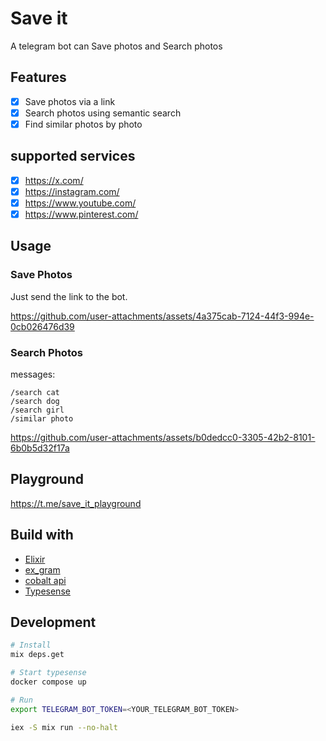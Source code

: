 # Save it

A telegram bot can Save photos and Search photos

## Features

- [x] Save photos via a link
- [x] Search photos using semantic search
- [x] Find similar photos by photo

## supported services

- [x] https://x.com/
- [x] https://instagram.com/
- [x] https://www.youtube.com/
- [x] https://www.pinterest.com/

## Usage

### Save Photos

Just send the link to the bot.

https://github.com/user-attachments/assets/4a375cab-7124-44f3-994e-0cb026476d39

### Search Photos

messages:

```
/search cat
/search dog
/search girl
/similar photo
```

https://github.com/user-attachments/assets/b0dedcc0-3305-42b2-8101-6b0b5d32f17a

## Playground

https://t.me/save_it_playground

## Build with

- [Elixir](https://elixir-lang.org/)
- [ex_gram](https://github.com/rockneurotiko/ex_gram)
- [cobalt api](https://github.com/imputnet/cobalt/blob/current/docs/api.md)
- [Typesense](https://typesense.org/)

## Development

```sh
# Install
mix deps.get
```

```sh
# Start typesense
docker compose up
```

```sh
# Run
export TELEGRAM_BOT_TOKEN=<YOUR_TELEGRAM_BOT_TOKEN>

iex -S mix run --no-halt
```
